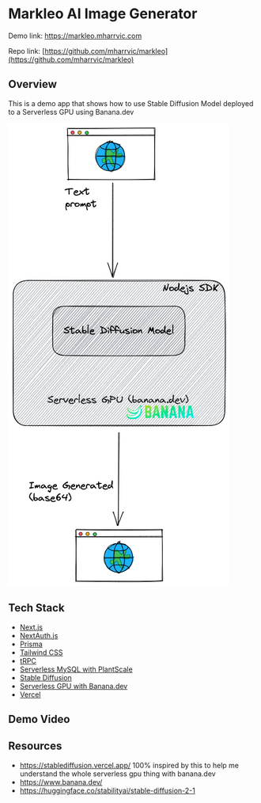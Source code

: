 # Markleo AI Image Generator

Demo link: https://markleo.mharrvic.com

Repo link: [https://github.com/mharrvic/markleo](https://github.com/mharrvic/markleo)

## Overview

This is a demo app that shows how to use Stable Diffusion Model deployed to a Serverless GPU using Banana.dev

![mark-ai-image-generator](mark-ai-image-generator.png)

## Tech Stack

- [Next.js](https://nextjs.org)
- [NextAuth.js](https://next-auth.js.org)
- [Prisma](https://prisma.io)
- [Tailwind CSS](https://tailwindcss.com)
- [tRPC](https://trpc.io)
- [Serverless MySQL with PlantScale](https://planetscale.com/)
- [Stable Diffusion](https://github.com/Stability-AI/stablediffusion)
- [Serverless GPU with Banana.dev](https://banana.dev/)
- [Vercel](https://vercel.com)

## Demo Video

## Resources

- https://stablediffusion.vercel.app/ 100% inspired by this to help me understand the whole serverless gpu thing with banana.dev
- https://www.banana.dev/
- https://huggingface.co/stabilityai/stable-diffusion-2-1
